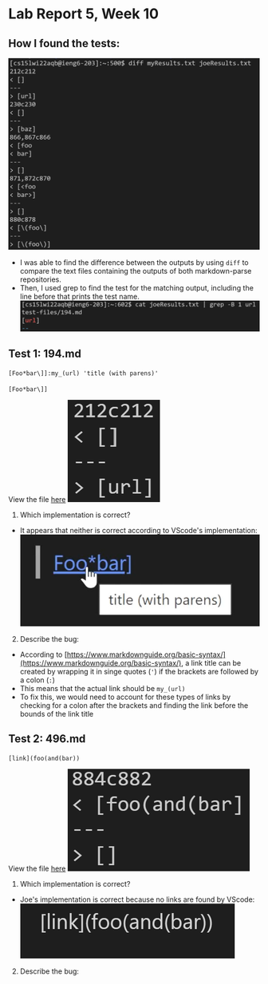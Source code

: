 # Lab Report 5, Week 10

## How I found the tests:
![Image](01.png)
- I was able to find the difference between the outputs by using `diff` to compare the text files containing the outputs of both markdown-parse repositories.
- Then, I used grep to find the test for the matching output, including the line before that prints the test name.
![Image](02.png)

## Test 1: 194.md
```
[Foo*bar\]]:my_(url) 'title (with parens)'

[Foo*bar\]]
```
View the file [here](194.html)
![Image](03.png)
1. Which implementation is correct?
- It appears that neither is correct according to VScode's implementation:
![Image](05.png)
2. Describe the bug:
- According to [https://www.markdownguide.org/basic-syntax/](https://www.markdownguide.org/basic-syntax/), a link title can be created by wrapping it in singe quotes (`'`) if the brackets are followed by a colon (`:`)
- This means that the actual link should be `my_(url)`
- To fix this, we would need to account for these types of links by checking for a colon after the brackets and finding the link before the bounds of the link title
## Test 2: 496.md
```
[link](foo(and(bar))
```
View the file [here](496.html)
![Image](04.png)
1. Which implementation is correct?
- Joe's implementation is correct because no links are found by VScode:
![Image](06.png)

2. Describe the bug: